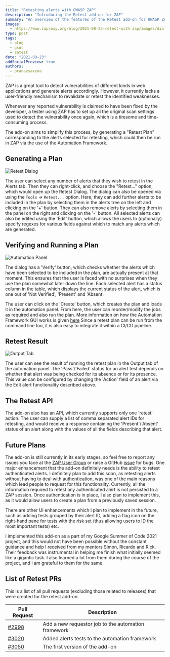 ```yaml
---
title: "Retesting alerts with OWASP ZAP"
description: "Introducing the Retest add-on for ZAP"
summary: "An overview of the features of the Retest add-on for OWASP ZAP. This add-on allows you to retest for previously generated alerts."
images:
  - https://www.zaproxy.org/blog/2021-08-23-retest-with-zap/images/dialog.png
type: post
tags:
  - blog
  - gsoc
  - retest
date: "2021-08-23"
addSocialPreview: true
authors:
  - pranavsaxena
---
```


ZAP is a great tool to detect vulnerabilities of different kinds in web applications and generate alerts accordingly. However, it currently lacks a user-friendly mechanism to revalidate or retest the identified weaknesses.

Whenever any reported vulnerability is claimed to have been fixed by the developer, a tester using ZAP has to set up all the original scan settings used to detect the vulnerability once again, which is a tiresome and time-consuming process.

The add-on aims to simplify this process, by generating a "Retest Plan" corresponding to the alerts selected for retesting, which could then be run in ZAP via the use of the Automation Framework.

## Generating a Plan

![Retest Dialog](images/dialog.png)

The user can select any number of alerts that they wish to retest in the Alerts tab. Then they can right-click, and choose the "Retest..." option, which would open up the Retest Dialog. The dialog can also be opened via using the `Tools` &rarr; `Retest...` option.
Here, they can add further alerts to be included in the plan by selecting them in the alerts tree on the left and clicking on the '+' button. They can also remove alerts by selecting them in the panel on the right and clicking on the '-' button.
All selected alerts can also be edited using the 'Edit' button, which allows the users to (optionally) specify regexes for various fields against which to match any alerts which are generated.

## Verifying and Running a Plan

![Automation Panel](images/panel.png)

The dialog has a 'Verify' button, which checks whether the alerts which have been selected to be included in the plan, are actually present at that moment. This ensures that the user is faced with no surprises when they use the plan somewhat later down the line.
Each selected alert has a status column in the table, which displays the current status of the alert, which is one out of 'Not Verified', 'Present' and 'Absent'.

The user can click on the 'Create' button, which creates the plan and loads it in the automation panel. From here, the user can reorder/modify the jobs as required and also run the plan. More information on how the Automation Framework GUI works is given [here](https://www.zaproxy.org/docs/desktop/addons/automation-framework/gui/)
Since a retest plan can be run from the command line too, it is also easy to integrate it within a CI/CD pipeline.

## Retest Result

![Output Tab](images/result.png)

The user can see the result of running the retest plan in the Output tab of the automation panel. The 'Pass'/'Failed' status for an alert test depends on whether that alert was being checked for its absence or for its presence. This value can be configured by changing the 'Action' field
of an alert via the Edit alert functionality described above.

## The Retest API

The add-on also has an API, which currently supports only one 'retest' action. The user can supply a list of comma separated alert IDs for retesting, and would receive a response containing the 'Present'/'Absent' status of an alert along with the values of all the fields describing that alert.

## Future Plans

The add-on is still currently in its early stages, so feel free to report any issues you face at the [ZAP User Group](https://groups.google.com/group/zaproxy-users) or raise a GitHub [issue](https://github.com/zaproxy/zaproxy/issues) for bugs.
One major enhancement that the add-on definitely needs is the ability to retest authenticated alerts. I definitely plan to add this soon, as retesting alerts without having to deal with authentication, was one of the main reasons which lead people to request for this functionality.
Currently, all the information required to retest any authenticated alert is not persisted to a ZAP session. Once authentication is in place, I also plan to implement this, as it would allow users to create a plan from a previously saved session.

There are other UI enhancements which I plan to implement in the future, such as adding tests grouped by their alert ID, adding a flag icon on the right-hand pane for tests with the risk set (thus allowing users to ID the most important tests) etc.

I implemented this add-on as a part of my Google Summer of Code 2021 project, and this would not have been possible without the constant guidance and help I received from my mentors Simon, Ricardo and Rick.
Their feedback was instrumental in helping me finish what initially seemed like a gigantic task. I also learned a lot from them during the course of the project, and I am grateful to them for the same.

## List of Retest PRs

This is a list of all pull requests (excluding those related to releases) that were created for the retest add-on.

| Pull Request                                                 | Description                                         |
| ------------------------------------------------------------ | --------------------------------------------------- |
| [#2998](https://github.com/zaproxy/zap-extensions/pull/2998) | Add a new requestor job to the automation framework |
| [#3020](https://github.com/zaproxy/zap-extensions/pull/3020) | Added alerts tests to the automation framework      |
| [#3050](https://github.com/zaproxy/zap-extensions/pull/3050) | The first version of the add-on                     |
